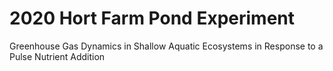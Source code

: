 # 2020 Hort Farm Pond Experiment

Greenhouse Gas Dynamics in Shallow Aquatic Ecosystems in Response to a Pulse Nutrient Addition

